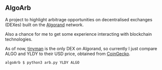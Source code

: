 ## AlgoArb
A project to highlight arbitrage opportunities on decentralised exchanges (DEXes) built on the [Algorand](https://www.algorand.com) network.

Also a chance for me to get some experience interacting with blockchain technologies.

As of now, [tinyman](https://tinyman.org) is the only DEX on Algorand, so currently I just compare ALGO and YLDY to their USD price, obtained from [CoinGecko](https://www.coingecko.com).
```
algoArb $ python3 arb.py YLDY ALGO
```
